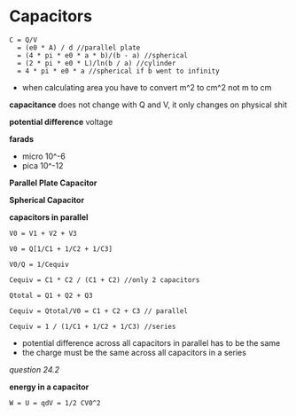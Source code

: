 # Capacitors

    C = Q/V
      = (e0 * A) / d //parallel plate
      = (4 * pi * e0 * a * b)/(b - a) //spherical
      = (2 * pi * e0 * L)/ln(b / a) //cylinder
      = 4 * pi * e0 * a //spherical if b went to infinity

- when calculating area you have to convert m^2 to cm^2 not m to cm

**capacitance** does not change with Q and V, it only changes on physical shit

**potential difference** voltage

**farads**
- micro 10^-6
- pica 10^-12

**Parallel Plate Capacitor**

**Spherical Capacitor**

**capacitors in parallel**

    V0 = V1 + V2 + V3

    V0 = Q[1/C1 + 1/C2 + 1/C3]

    V0/Q = 1/Cequiv

    Cequiv = C1 * C2 / (C1 + C2) //only 2 capacitors

    Qtotal = Q1 + Q2 + Q3

    Cequiv = Qtotal/V0 = C1 + C2 + C3 // parallel

    Cequiv = 1 / (1/C1 + 1/C2 + 1/C3) //series

- potential difference across all capacitors in parallel has to be the same
- the charge must be the same across all capacitors in a series

*question 24.2*

**energy in a capacitor**

    W = U = qdV = 1/2 CV0^2

